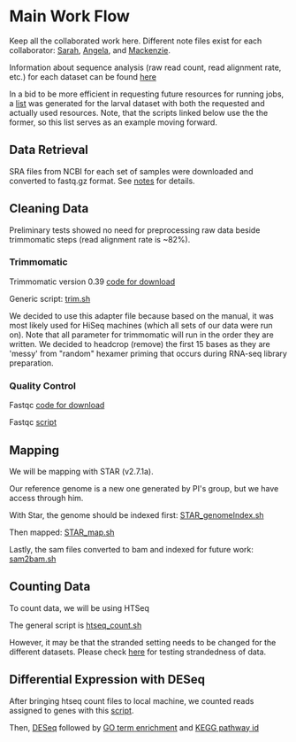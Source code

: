 # Main Work Flow
Keep all the collaborated work here. Different note files exist for each collaborator: [Sarah](https://github.com/srmarzec/albopictus_remapping/blob/main/misc/SarahNotes.md), [Angela](https://github.com/srmarzec/albopictus_remapping/blob/main/misc/Angelanotes.md), and [Mackenzie](https://github.com/srmarzec/albopictus_remapping/blob/main/misc/Mackenzienotes.md).

Information about sequence analysis (raw read count, read alignment rate, etc.) for each dataset can be found [here](https://docs.google.com/spreadsheets/d/1hIqqMIk8ZVw56BJ8_YN_OnwuzdWBSH7bujwDMTqsCKs/edit?usp=sharing)

In a bid to be more efficient in requesting future resources for running jobs, a [list](https://docs.google.com/spreadsheets/d/1nUIWIHBaFrsp9vRli46SlE7K6ci-MSl6gKQy1SEJJw0/edit?usp=sharing) was generated for the larval dataset with both the requested and actually used resources. Note, that the scripts linked below use the the former, so this list serves as an example moving forward. 

## Data Retrieval
SRA files from NCBI for each set of samples were downloaded and converted to fastq.gz format. See [notes](https://github.com/srmarzec/albopictus_remapping/blob/main/misc/sra_accession/sraRetrievalTips.md) for details.

## Cleaning Data
Preliminary tests showed no need for preprocessing raw data beside trimmomatic steps (read alignment rate is ~82%).

### Trimmomatic
Trimmomatic version 0.39 [code for download](https://github.com/srmarzec/albopictus_remapping/blob/main/misc/SarahNotes.md#downloading-the-right-version-of-trimmomatic)

Generic script: [trim.sh](https://github.com/srmarzec/albopictus_remapping/blob/main/scripts/trim.sh)

We decided to use this adapter file because based on the manual, it was most likely used for HiSeq machines (which all sets of our data were run on). Note that all parameter for trimmomatic will run in the order they are written. We decided to headcrop (remove) the first 15 bases as they are 'messy' from "random" hexamer priming that occurs during RNA-seq library preparation.

### Quality Control

Fastqc [code for download](https://github.com/srmarzec/albopictus_remapping/blob/main/misc/SarahNotes.md#downloadingusing-fastqc)

Fastqc [script](https://github.com/srmarzec/albopictus_remapping/blob/main/scripts/fastqc.sh)

## Mapping
We will be mapping with STAR (v2.7.1a). 

Our reference genome is a new one generated by PI's group, but we have access through him.

With Star, the genome should be indexed first: [STAR_genomeIndex.sh](https://github.com/srmarzec/albopictus_remapping/blob/main/scripts/STAR_genomeIndex.sh)

Then mapped: [STAR_map.sh](https://github.com/srmarzec/albopictus_remapping/blob/main/scripts/STAR_map.sh)

Lastly, the sam files converted to bam and indexed for future work: [sam2bam.sh](https://github.com/srmarzec/albopictus_remapping/blob/main/scripts/sam2bam.sh)

## Counting Data

To count data, we will be using HTSeq

The general script is [htseq_count.sh](https://github.com/srmarzec/albopictus_remapping/blob/main/scripts/htseq_count.sh)

However, it may be that the stranded setting needs to be changed for the different datasets. Please check [here](https://github.com/srmarzec/albopictus_remapping/blob/main/misc/TestingStrandedness.md) for testing strandedness of data.

## Differential Expression with DESeq
After bringing htseq count files to local machine, we counted reads assigned to genes with this [script](https://github.com/srmarzec/albopictus_remapping/blob/main/scripts/Sarah/CountReadsAssignedToGenes.R).

Then, [DESeq](https://github.com/srmarzec/albopictus_remapping/blob/main/scripts/Sarah/DESeq.R) followed by [GO term enrichment](https://github.com/srmarzec/albopictus_remapping/blob/main/scripts/Sarah/GOenrichment.R) and [KEGG pathway id](https://github.com/srmarzec/albopictus_remapping/blob/main/scripts/Sarah/KEGG.R)
